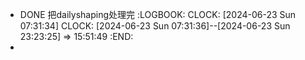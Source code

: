 - DONE 把dailyshaping处理完
  :LOGBOOK:
  CLOCK: [2024-06-23 Sun 07:31:34]
  CLOCK: [2024-06-23 Sun 07:31:36]--[2024-06-23 Sun 23:23:25] =>  15:51:49
  :END:
-